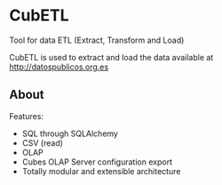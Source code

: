 CubETL
======

Tool for data ETL (Extract, Transform and Load)

CubETL is used to extract and load the data available at http://datospublicos.org.es


About
-----


Features:

* SQL through SQLAlchemy
* CSV (read)
* OLAP
* Cubes OLAP Server configuration export
* Totally modular and extensible architecture

